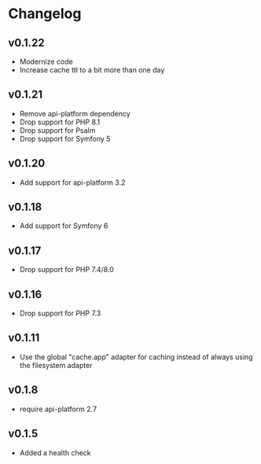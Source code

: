 # Changelog

## v0.1.22

- Modernize code
- Increase cache ttl to a bit more than one day

## v0.1.21

* Remove api-platform dependency
* Drop support for PHP 8.1
* Drop support for Psalm
* Drop support for Symfony 5

## v0.1.20

* Add support for api-platform 3.2

## v0.1.18

* Add support for Symfony 6

## v0.1.17

* Drop support for PHP 7.4/8.0

## v0.1.16

* Drop support for PHP 7.3

## v0.1.11

* Use the global "cache.app" adapter for caching instead of always using the filesystem adapter

## v0.1.8

* require api-platform 2.7

## v0.1.5

* Added a health check
